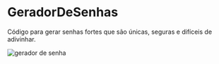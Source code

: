 ﻿# GeradorDeSenhas

Código para gerar senhas fortes que são únicas, seguras e difíceis de adivinhar.

![gerador de senha](https://github.com/BrunoNascimentoBarbosa/GeradorDeSenhas/assets/85358973/47841bd6-36c8-4364-a4e3-b962febc25e3)
